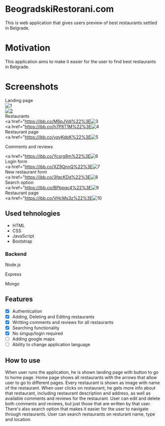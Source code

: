 # BeogradskiRestorani.com

<p>
This is web application that gives users preview of best restaurants settled in Belgrade.
</p>

# Motivation

<p>This application aims to make it easier for the user to find best restaurants in Belgrade.
</p>

# Screenshots

Landing page<br>
<img src="https://i.ibb.co/ry5hPCB/1.png" alt="1" border="0">
<br>
<a href="https://ibb.co/5MmWMnQ%22%3E"><img src="https://i.ibb.co/j6mv6WC/2.png" alt="2" border="0"></a>
<br>
Restaurants<br>
<a href="https://ibb.co/M6pJVdj%22%3E<img src="https://i.ibb.co/jRGjMtx/3.png" alt="3" border="0"></a>
<br>
<a href="https://ibb.co/h7P8T1M%22%3E<img src="https://i.ibb.co/Vj7BkpN/4.png" alt="4" border="0"></a>
<br>
Restaurant page
<br>
<a href="https://ibb.co/yqyKdpK%22%3E<img src="https://i.ibb.co/sqwcbCc/5.png" alt="5" border="0"></a>
<br>

Comments and reviews<br>

<a href="https://ibb.co/Ycsrg9m%22%3E<img src="https://i.ibb.co/K2v1nZd/6.png" alt="6" border="0"></a>
<br>
Login form
<br>
<a href="https://ibb.co/XZ9QnnQ%22%3E<img src="https://i.ibb.co/SX2jkkj/7.png" alt="7" border="0"></a>
<br>
New restaurant form
<br>
<a href="https://ibb.co/3fqcKDd%22%3E<img src="https://i.ibb.co/mvw4pLT/8.png" alt="8" border="0"></a>
<br>
Search option
<br>
<a href="https://ibb.co/BPbpqc4%22%3E<img src="https://i.ibb.co/pPc7JbW/9.png" alt="9" border="0"></a>
<br>
Restaurant page<br>
<a href="https://ibb.co/VHcMs3z%22%3E<img src="https://i.ibb.co/vs6LSDT/10.png" alt="10" border="0"></a>
## Used tehnologies


<ul>
  <li>HTML</li>
  <li>CSS</li>
  <li>JavaScript</li>
  <li>Bootstrap</li>
</ul>
<h3>Backend</h3>
<p>Node.js</p>
<p>Express</p>
<p>Mongo</p>

## Features

- [x] Authentication
- [x] Adding, Deleting and Editing restaurants
- [x] Writting comments and reviews for all restaurants
- [x] Searching functionality
- [x] No singup/login required
- [ ] Adding google maps
- [ ] Ability to change application language

## How to use
<p>When user runs the application, he is shown landing page with button to go to home page. Home page shows all restaurants with the arrows that allow user to go to different pages. Every restaurant is shown as image with name of the restaurant. When user clicks on restaurant, he gets more info about that restaurant, including restaurant description and address, as well as available comments and reviews for the restaurant. User can edit and delete both comments and reviews, but just those that are written by that user. There's also search option that makes it easier for the user to navigate through restaurants. User can search restaurants on resturant name, type and location.</p>
